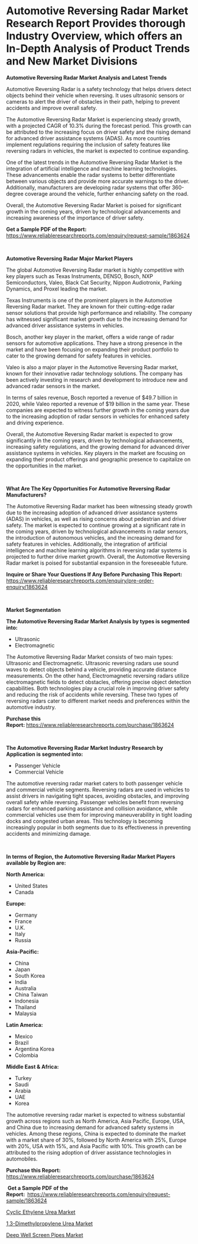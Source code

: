 <p><h1>Automotive Reversing Radar Market Research Report Provides thorough Industry Overview, which offers an In-Depth Analysis of Product Trends and New Market Divisions</h1></p><p><strong>Automotive Reversing Radar Market Analysis and Latest Trends</strong></p>
<p><p>Automotive Reversing Radar is a safety technology that helps drivers detect objects behind their vehicle when reversing. It uses ultrasonic sensors or cameras to alert the driver of obstacles in their path, helping to prevent accidents and improve overall safety.</p><p>The Automotive Reversing Radar Market is experiencing steady growth, with a projected CAGR of 10.3% during the forecast period. This growth can be attributed to the increasing focus on driver safety and the rising demand for advanced driver assistance systems (ADAS). As more countries implement regulations requiring the inclusion of safety features like reversing radars in vehicles, the market is expected to continue expanding.</p><p>One of the latest trends in the Automotive Reversing Radar Market is the integration of artificial intelligence and machine learning technologies. These advancements enable the radar systems to better differentiate between various objects and provide more accurate warnings to the driver. Additionally, manufacturers are developing radar systems that offer 360-degree coverage around the vehicle, further enhancing safety on the road.</p><p>Overall, the Automotive Reversing Radar Market is poised for significant growth in the coming years, driven by technological advancements and increasing awareness of the importance of driver safety.</p></p>
<p><strong>Get a Sample PDF of the Report:&nbsp;</strong> <a href="https://www.reliableresearchreports.com/enquiry/request-sample/1863624">https://www.reliableresearchreports.com/enquiry/request-sample/1863624</a></p>
<p>&nbsp;</p>
<p><strong>Automotive Reversing Radar Major Market Players</strong></p>
<p><p>The global Automotive Reversing Radar market is highly competitive with key players such as Texas Instruments, DENSO, Bosch, NXP Semiconductors, Valeo, Black Cat Security, Nippon Audiotronix, Parking Dynamics, and Proxel leading the market.</p><p>Texas Instruments is one of the prominent players in the Automotive Reversing Radar market. They are known for their cutting-edge radar sensor solutions that provide high performance and reliability. The company has witnessed significant market growth due to the increasing demand for advanced driver assistance systems in vehicles.</p><p>Bosch, another key player in the market, offers a wide range of radar sensors for automotive applications. They have a strong presence in the market and have been focusing on expanding their product portfolio to cater to the growing demand for safety features in vehicles.</p><p>Valeo is also a major player in the Automotive Reversing Radar market, known for their innovative radar technology solutions. The company has been actively investing in research and development to introduce new and advanced radar sensors in the market.</p><p>In terms of sales revenue, Bosch reported a revenue of $49.7 billion in 2020, while Valeo reported a revenue of $19 billion in the same year. These companies are expected to witness further growth in the coming years due to the increasing adoption of radar sensors in vehicles for enhanced safety and driving experience.</p><p>Overall, the Automotive Reversing Radar market is expected to grow significantly in the coming years, driven by technological advancements, increasing safety regulations, and the growing demand for advanced driver assistance systems in vehicles. Key players in the market are focusing on expanding their product offerings and geographic presence to capitalize on the opportunities in the market.</p></p>
<p>&nbsp;</p>
<p><strong>What Are The Key Opportunities For Automotive Reversing Radar Manufacturers?</strong></p>
<p><p>The Automotive Reversing Radar market has been witnessing steady growth due to the increasing adoption of advanced driver assistance systems (ADAS) in vehicles, as well as rising concerns about pedestrian and driver safety. The market is expected to continue growing at a significant rate in the coming years, driven by technological advancements in radar sensors, the introduction of autonomous vehicles, and the increasing demand for safety features in vehicles. Additionally, the integration of artificial intelligence and machine learning algorithms in reversing radar systems is projected to further drive market growth. Overall, the Automotive Reversing Radar market is poised for substantial expansion in the foreseeable future.</p></p>
<p><strong>Inquire or Share Your Questions If Any Before Purchasing This Report:</strong> <a href="https://www.reliableresearchreports.com/enquiry/pre-order-enquiry/1863624">https://www.reliableresearchreports.com/enquiry/pre-order-enquiry/1863624</a></p>
<p>&nbsp;</p>
<p><strong>Market Segmentation</strong></p>
<p><strong>The Automotive Reversing Radar Market Analysis by types is segmented into:</strong></p>
<p><ul><li>Ultrasonic</li><li>Electromagnetic</li></ul></p>
<p><p>The Automotive Reversing Radar Market consists of two main types: Ultrasonic and Electromagnetic. Ultrasonic reversing radars use sound waves to detect objects behind a vehicle, providing accurate distance measurements. On the other hand, Electromagnetic reversing radars utilize electromagnetic fields to detect obstacles, offering precise object detection capabilities. Both technologies play a crucial role in improving driver safety and reducing the risk of accidents while reversing. These two types of reversing radars cater to different market needs and preferences within the automotive industry.</p></p>
<p><strong>Purchase this Report:&nbsp;</strong><a href="https://www.reliableresearchreports.com/purchase/1863624">https://www.reliableresearchreports.com/purchase/1863624</a></p>
<p>&nbsp;</p>
<p><strong>The Automotive Reversing Radar Market Industry Research by Application is segmented into:</strong></p>
<p><ul><li>Passenger Vehicle</li><li>Commercial Vehicle</li></ul></p>
<p><p>The automotive reversing radar market caters to both passenger vehicle and commercial vehicle segments. Reversing radars are used in vehicles to assist drivers in navigating tight spaces, avoiding obstacles, and improving overall safety while reversing. Passenger vehicles benefit from reversing radars for enhanced parking assistance and collision avoidance, while commercial vehicles use them for improving maneuverability in tight loading docks and congested urban areas. This technology is becoming increasingly popular in both segments due to its effectiveness in preventing accidents and minimizing damage.</p></p>
<p>&nbsp;</p>
<p><strong>In terms of Region, the Automotive Reversing Radar Market Players available by Region are:</strong></p>
<p>
    <p> <strong> North America: </strong>
        <ul>
            <li>United States</li>
            <li>Canada</li>
        </ul>
        </p> 
    <p> <strong> Europe: </strong>
        <ul>
            <li>Germany</li>
            <li>France</li>
            <li>U.K.</li>
            <li>Italy</li>
            <li>Russia</li>
        </ul>
        </p> 
    <p> <strong> Asia-Pacific: </strong>
        <ul>
            <li>China</li>
            <li>Japan</li>
            <li>South Korea</li>
            <li>India</li>
            <li>Australia</li>
            <li>China Taiwan</li>
            <li>Indonesia</li>
            <li>Thailand</li>
            <li>Malaysia</li>
        </ul>
        </p> 
    <p> <strong> Latin America: </strong>
        <ul>
            <li>Mexico</li>
            <li>Brazil</li>
            <li>Argentina Korea</li>
            <li>Colombia</li>
        </ul>
        </p> 
    <p> <strong> Middle East & Africa: </strong>
        <ul>
            <li>Turkey</li>
            <li>Saudi</li>
            <li>Arabia</li>
            <li>UAE</li>
            <li>Korea</li>
        </ul>
    </p>
    </p>
<p><p>The automotive reversing radar market is expected to witness substantial growth across regions such as North America, Asia Pacific, Europe, USA, and China due to increasing demand for advanced safety systems in vehicles. Among these regions, China is expected to dominate the market with a market share of 30%, followed by North America with 25%, Europe with 20%, USA with 15%, and Asia Pacific with 10%. This growth can be attributed to the rising adoption of driver assistance technologies in automobiles.</p></p>
<p><strong>Purchase this Report: </strong><a href="https://www.reliableresearchreports.com/purchase/1863624">https://www.reliableresearchreports.com/purchase/1863624</a></p>
<p>&nbsp;<strong>Get a Sample PDF of the Report:&nbsp;&nbsp;</strong><a href="https://www.reliableresearchreports.com/enquiry/request-sample/1863624">https://www.reliableresearchreports.com/enquiry/request-sample/1863624</a></p>
<p><strong></strong></p>
<p><p><a href="https://view.publitas.com/reportprime-1/cyclic-ethylene-urea-market-with-the-goal-of-estimating-the-market-size-and-future-growth-potential-of-various-market-segments-based-on-component-applications-end-user-and-region/">Cyclic Ethylene Urea Market</a></p><p><a href="https://view.publitas.com/reportprime-1/13-dimethylpropylene-urea-market-provides-detailed-segmentation-of-this-market-based-on-type-application-and-region-and-forecast-for-the-period-from-2023-2030/">1,3-Dimethylpropylene Urea Market</a></p><p><a href="https://view.publitas.com/reportprime-1/deep-well-screen-pipes-market-size-growing-and-forecasted-for-period-from-2023-2030-and-provides-complete-market-analysis-of-this-market/">Deep Well Screen Pipes Market</a></p></p>